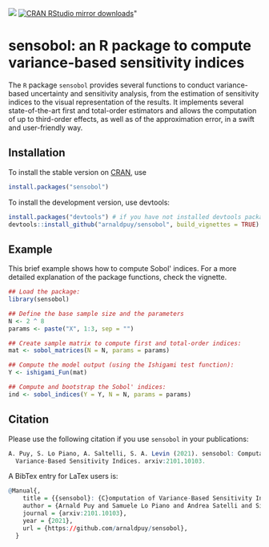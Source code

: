 [![](https://cranlogs.r-pkg.org/badges/sensobol)](https://cran.r-project.org/package=sensobol)
[![CRAN RStudio mirror downloads](https://cranlogs.r-pkg.org/badges/grand-total/sensobol?color=blue)](https://r-pkg.org/pkg/sensobol)"
 
 
# sensobol: an R package to compute variance-based sensitivity indices

The ``R`` package ``sensobol`` provides several functions to conduct variance-based uncertainty and sensitivity analysis, from the estimation of sensitivity indices to the visual representation of the results. It implements several state-of-the-art first and total-order estimators and allows the computation of up to third-order effects, as well as of the approximation error, in a swift and user-friendly way.

## Installation
To install the stable version on [CRAN](https://CRAN.R-project.org/package=sensobol), use

```r
install.packages("sensobol")
```
To install the development version, use devtools:

``` r
install.packages("devtools") # if you have not installed devtools package already
devtools::install_github("arnaldpuy/sensobol", build_vignettes = TRUE)
```

## Example

This brief example shows how to compute Sobol' indices. For a more detailed explanation of the package functions, check the vignette.

``` r
## Load the package:
library(sensobol)

## Define the base sample size and the parameters
N <- 2 ^ 8
params <- paste("X", 1:3, sep = "")

## Create sample matrix to compute first and total-order indices:
mat <- sobol_matrices(N = N, params = params)

## Compute the model output (using the Ishigami test function):
Y <- ishigami_Fun(mat)

## Compute and bootstrap the Sobol' indices:
ind <- sobol_indices(Y = Y, N = N, params = params)
```

## Citation

Please use the following citation if you use `sensobol` in your publications:

```r
A. Puy, S. Lo Piano, A. Saltelli, S. A. Levin (2021). sensobol: Computation of
  Variance-Based Sensitivity Indices. arxiv:2101.10103.
```

A BibTex entry for LaTex users is:

```r
@Manual{,
    title = {{sensobol}: {C}omputation of Variance-Based Sensitivity Indices},
    author = {Arnald Puy and Samuele Lo Piano and Andrea Satelli and Simon A. Levin},
    journal = {arxiv:2101.10103},
    year = {2021},
    url = {https://github.com/arnaldpuy/sensobol},
  }
```
